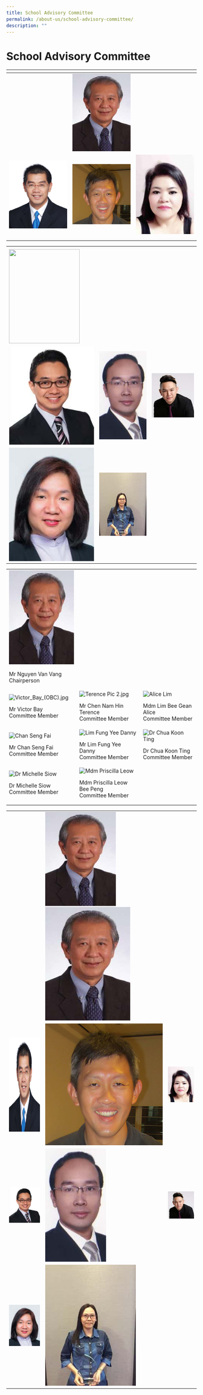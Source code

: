 ```yaml
---
title: School Advisory Committee
permalink: /about-us/school-advisory-committee/
description: ""
---
```

# School Advisory Committee

<table width="704">
<thead>
  <tr>
    <th></th>
    <th></th>
    <th></th>
  </tr>
</thead>
<tbody>
  <tr>
    <td> </td>
    <td  width="187"><img src="/images/About%20us/School%20Advisory%20Committee/S1103956A-225x300.jpg"> </td>
    <td></td>
  </tr>
  <tr>
    <td width="187"><img src="/images/About%20us/School%20Advisory%20Committee/Victor_Bay_(OBC).jpg"></td>
    <td width="187"><img src="/images/About%20us/School%20Advisory%20Committee/Terence%20Pic%202.jpg"></td>
    <td width="187"><img src="/images/About%20us/School%20Advisory%20Committee/S1774572G-220x300.jpg"></td>
  </tr>
  <tr>
    <td width="187"></td>
    <td width="187"></td>
    <td width="187"></td>
  </tr>
  <tr>
    <td width="187"></td>
    <td width="187"></td>
    <td width="187"></td>
  </tr>
</tbody>
</table>

|   |   |   |
|---|---|---|
|   |  |   |
| <img height="249" width="187" sizes="(max-width: 187px) 100vw, 187px" src="g">  |  ![]() |![]()   |
|  ![](/images/About%20us/School%20Advisory%20Committee/S7780169C-260x300.jpg) | ![](/images/About%20us/School%20Advisory%20Committee/S7717412E-161x300.jpg)  |  ![](/images/About%20us/School%20Advisory%20Committee/S8636681I.jpg) |
|  ![](/images/About%20us/School%20Advisory%20Committee/S6804524Z-225x300.jpg) | ![](/images/About%20us/School%20Advisory%20Committee/S7316886D.jpg)  |   |


<table width="704">
<tbody>
<tr>
<td><img height="249" width="187" sizes="(max-width: 187px) 100vw, 187px" src="/images/About%20us/School%20Advisory%20Committee/S1103956A-225x300.jpg">
<p>Mr Nguyen Van Vang<br>Chairperson</p>
</td>
</tr>
<tr>
<td><img height="208" width="178" alt="Victor_Bay_(OBC).jpg" src="">
<p>Mr Victor Bay<br>Committee Member</p>
</td>
<td><img height="212" width="205" alt="Terence Pic 2.jpg" src="https://swisscottagesec.moe.edu.sg/wp-content/uploads/qql/slot/u252/About%20Swiss/School%20Advisory%20Committee/Terence%20Pic%202.jpg">
<p>Mr Chen Nam Hin Terence<br>Committee Member</p>
</td>
<td><img height="252" width="185" alt="Alice Lim" srcset="/wp-content/uploads/2017/04/S1774572G-220x300.jpg 220w, /wp-content/uploads/2017/04/S1774572G-768x1049.jpg 768w, /wp-content/uploads/2017/04/S1774572G-750x1024.jpg 750w, /wp-content/uploads/2017/04/S1774572G.jpg 955w" sizes="(max-width: 185px) 100vw, 185px" src="https://swisscottagesec.moe.edu.sg/wp-content/uploads/2017/04/S1774572G-220x300.jpg">
<p>Mdm Lim Bee Gean Alice<br>Committee Member</p>
</td>
</tr>
<tr>
<td><img height="202" width="175" alt="Chan Seng Fai" srcset="/wp-content/uploads/2017/04/S7780169C-260x300.jpg 260w, /wp-content/uploads/2017/04/S7780169C.jpg 374w" sizes="(max-width: 175px) 100vw, 175px" src="https://swisscottagesec.moe.edu.sg/wp-content/uploads/2017/04/S7780169C-260x300.jpg">
<p>Mr Chan Seng Fai<br>Committee Member</p>
</td>
<td><img height="250" width="134" alt="Lim Fung Yee Danny" srcset="/wp-content/uploads/2017/04/S7717412E-161x300.jpg 161w, /wp-content/uploads/2017/04/S7717412E.jpg 284w" sizes="(max-width: 134px) 100vw, 134px" src="https://swisscottagesec.moe.edu.sg/wp-content/uploads/2017/04/S7717412E-161x300.jpg">
<p>Mr Lim Fung Yee Danny<br>Committee Member</p>
</td>
<td><img height="207" width="199" alt="Dr Chua Koon Ting" src="https://swisscottagesec.moe.edu.sg/wp-content/uploads/2017/04/S8636681I.jpg">
<p>Dr Chua Koon Ting<br>Committee Member</p>
</td>
</tr>
<tr>
<td><img height="234" width="175" alt="Dr Michelle Siow" srcset="/wp-content/uploads/2017/04/S6804524Z-225x300.jpg 225w, /wp-content/uploads/2017/04/S6804524Z.jpg 480w" sizes="(max-width: 175px) 100vw, 175px" src="https://swisscottagesec.moe.edu.sg/wp-content/uploads/2017/04/S6804524Z-225x300.jpg">
<p>Dr Michelle Siow<br>Committee Member</p>
</td>
<td><img height="240" width="180" alt="Mdm Priscilla Leow" srcset="/wp-content/uploads/2017/04/S7316886D-225x300.jpg 225w, /wp-content/uploads/2017/04/S7316886D.jpg 240w" sizes="(max-width: 180px) 100vw, 180px" src="https://swisscottagesec.moe.edu.sg/wp-content/uploads/2017/04/S7316886D-225x300.jpg">
<p>Mdm Priscilla Leow Bee Peng<br>Committee Member</p>
</td>
</tr>
</tbody>
</table>


|   |   |   |
|---|---|---|
|   | <img height="249" width="187" sizes="(max-width: 187px) 100vw, 187px" src="/images/About%20us/School%20Advisory%20Committee/S1103956A-225x300.jpg">![](/images/About%20us/School%20Advisory%20Committee/S1103956A-225x300.jpg)  |   |
| <img height="249" width="187" sizes="(max-width: 187px) 100vw, 187px" src="/images/About%20us/School%20Advisory%20Committee/Victor_Bay_(OBC).jpg">  |  ![](/images/About%20us/School%20Advisory%20Committee/Terence%20Pic%202.jpg) |![](/images/About%20us/School%20Advisory%20Committee/S1774572G-220x300.jpg)   |
|  ![](/images/About%20us/School%20Advisory%20Committee/S7780169C-260x300.jpg) | ![](/images/About%20us/School%20Advisory%20Committee/S7717412E-161x300.jpg)  |  ![](/images/About%20us/School%20Advisory%20Committee/S8636681I.jpg) |
|  ![](/images/About%20us/School%20Advisory%20Committee/S6804524Z-225x300.jpg) | ![](/images/About%20us/School%20Advisory%20Committee/S7316886D.jpg)  |   |
